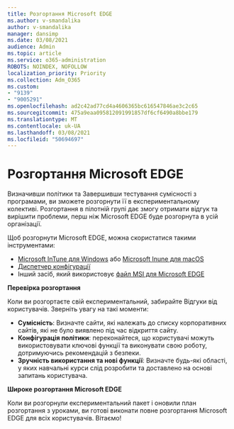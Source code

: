 ```yaml
---
title: Розгортання Microsoft EDGE
ms.author: v-smandalika
author: v-smandalika
manager: dansimp
ms.date: 03/08/2021
audience: Admin
ms.topic: article
ms.service: o365-administration
ROBOTS: NOINDEX, NOFOLLOW
localization_priority: Priority
ms.collection: Adm_O365
ms.custom:
- "9139"
- "9005291"
ms.openlocfilehash: ad2c42ad77cd4a4606365bc616547846ae3c2c65
ms.sourcegitcommit: 475a9eaa095812091991857df6cf6490a8bbe179
ms.translationtype: MT
ms.contentlocale: uk-UA
ms.lasthandoff: 03/08/2021
ms.locfileid: "50694697"
---
```

# <a name="deploy-microsoft-edge"></a>Розгортання Microsoft EDGE

Визначивши політики та Завершивши тестування сумісності з програмами, ви зможете розгорнути її в експериментальному колективі. Розгортання в пілотній групі дає змогу отримати відгук та вирішити проблеми, перш ніж Microsoft EDGE буде розгорнута в усій організації.

Щоб розгорнути Microsoft EDGE, можна скористатися такими інструментами:

- [Microsoft InTune для Windows](https://docs.microsoft.com/mem/intune/apps/apps-windows-edge) або [Microsoft Inune для macOS](https://docs.microsoft.com/mem/intune/apps/apps-edge-macos)
- [Диспетчер конфігурації](https://docs.microsoft.com/DeployEdge/deploy-edge-with-configuration-manager)
- Інший засіб, який використовує [файл MSI для Microsoft EDGE](https://www.microsoft.com/edge/business/download)

**Перевірка розгортання**

Коли ви розгортаєте свій експериментальний, забирайте Відгуки від користувачів. Зверніть увагу на такі моменти:
- **Сумісність**: Визначте сайти, які належать до списку корпоративних сайтів, які не було виявлено під час відкриття сайту.
- **Конфігурація політики**: переконайтеся, що користувачі можуть використовувати ключові функції та виконувати свою роботу, дотримуючись рекомендацій з безпеки.
- **Зручність використання та нові функції**: Визначте будь-які області, у яких навчальні курси слід розробити та доставлено на основі запитань користувача.

**Широке розгортання Microsoft EDGE**

Коли ви розгорнули експериментальний пакет і оновили план розгортання з уроками, ви готові виконати повне розгортання Microsoft EDGE для всіх користувачів. Вітаємо!

